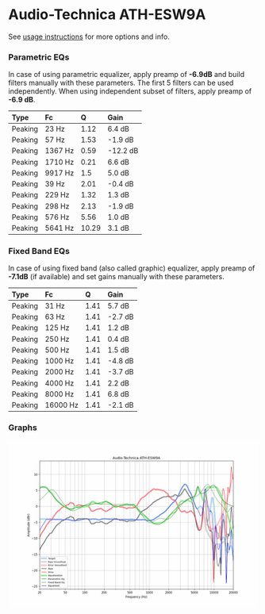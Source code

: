 # Audio-Technica ATH-ESW9A
See [usage instructions](https://github.com/jaakkopasanen/AutoEq#usage) for more options and info.

### Parametric EQs
In case of using parametric equalizer, apply preamp of **-6.9dB** and build filters manually
with these parameters. The first 5 filters can be used independently.
When using independent subset of filters, apply preamp of **-6.9 dB**.

| Type    | Fc      |     Q | Gain     |
|:--------|:--------|:------|:---------|
| Peaking | 23 Hz   |  1.12 | 6.4 dB   |
| Peaking | 57 Hz   |  1.53 | -1.9 dB  |
| Peaking | 1367 Hz |  0.59 | -12.2 dB |
| Peaking | 1710 Hz |  0.21 | 6.6 dB   |
| Peaking | 9917 Hz |  1.5  | 5.0 dB   |
| Peaking | 39 Hz   |  2.01 | -0.4 dB  |
| Peaking | 229 Hz  |  1.32 | 1.3 dB   |
| Peaking | 298 Hz  |  2.13 | -1.9 dB  |
| Peaking | 576 Hz  |  5.56 | 1.0 dB   |
| Peaking | 5641 Hz | 10.29 | 3.1 dB   |

### Fixed Band EQs
In case of using fixed band (also called graphic) equalizer, apply preamp of **-7.1dB**
(if available) and set gains manually with these parameters.

| Type    | Fc       |    Q | Gain    |
|:--------|:---------|:-----|:--------|
| Peaking | 31 Hz    | 1.41 | 5.7 dB  |
| Peaking | 63 Hz    | 1.41 | -2.7 dB |
| Peaking | 125 Hz   | 1.41 | 1.2 dB  |
| Peaking | 250 Hz   | 1.41 | 0.4 dB  |
| Peaking | 500 Hz   | 1.41 | 1.5 dB  |
| Peaking | 1000 Hz  | 1.41 | -4.8 dB |
| Peaking | 2000 Hz  | 1.41 | -3.7 dB |
| Peaking | 4000 Hz  | 1.41 | 2.2 dB  |
| Peaking | 8000 Hz  | 1.41 | 6.8 dB  |
| Peaking | 16000 Hz | 1.41 | -2.1 dB |

### Graphs
![](./Audio-Technica%20ATH-ESW9A.png)